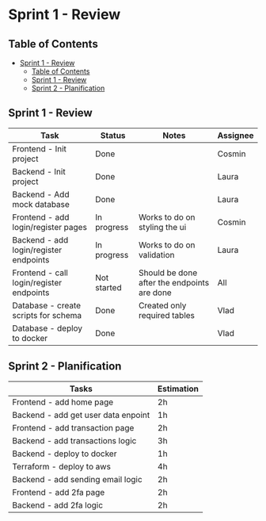 # Sprint 1 - Review

## Table of Contents

- [Sprint 1 - Review](#sprint-1---review)
  - [Table of Contents](#table-of-contents)
  - [Sprint 1 - Review](#sprint-1---review-1)
  - [Sprint 2 - Planification](#sprint-2---planification)

## Sprint 1 - Review

| Task                                     | Status      | Notes                                       | Assignee |
| ---------------------------------------- | ----------- | ------------------------------------------- | -------- |
| Frontend - Init project                  | Done        |                                             | Cosmin   |
| Backend - Init project                   | Done        |                                             | Laura    |
| Backend - Add mock database              | Done        |                                             | Laura    |
| Frontend - add login/register pages      | In progress | Works to do on styling the ui               | Cosmin   |
| Backend - add login/register endpoints   | In progress | Works to do on validation                   | Laura    |
| Frontend - call login/register endpoints | Not started | Should be done after the endpoints are done | All      |
| Database - create scripts for schema     | Done        | Created only required tables                | Vlad     |
| Database - deploy to docker              | Done        |                                             | Vlad     |

## Sprint 2 - Planification

| Tasks                               | Estimation |
| ----------------------------------- | ---------- |
| Frontend - add home page            | 2h         |
| Backend - add get user data enpoint | 1h         |
| Frontend - add transaction page     | 2h         |
| Backend - add transactions logic    | 3h         |
| Backend - deploy to docker          | 1h         |
| Terraform - deploy to aws           | 4h         |
| Backend - add sending email logic   | 2h         |
| Frontend - add 2fa page             | 2h         |
| Backend - add 2fa logic             | 2h         |
